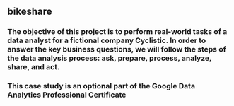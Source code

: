 ## bikeshare

### The objective of this project is to perform real-world tasks of a data analyst for a fictional company Cyclistic. In order to answer the key business questions, we will follow the steps of the data analysis process: ask, prepare, process, analyze, share, and act.

### This case study is an optional part of the Google Data Analytics Professional Certificate
